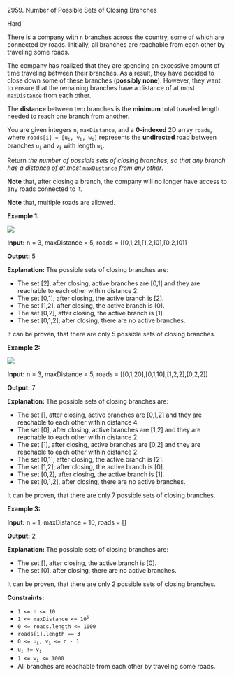 2959\. Number of Possible Sets of Closing Branches

Hard

There is a company with `n` branches across the country, some of which are connected by roads. Initially, all branches are reachable from each other by traveling some roads.

The company has realized that they are spending an excessive amount of time traveling between their branches. As a result, they have decided to close down some of these branches (**possibly none**). However, they want to ensure that the remaining branches have a distance of at most `maxDistance` from each other.

The **distance** between two branches is the **minimum** total traveled length needed to reach one branch from another.

You are given integers `n`, `maxDistance`, and a **0-indexed** 2D array `roads`, where <code>roads[i] = [u<sub>i</sub>, v<sub>i</sub>, w<sub>i</sub>]</code> represents the **undirected** road between branches <code>u<sub>i</sub></code> and <code>v<sub>i</sub></code> with length <code>w<sub>i</sub></code>.

Return _the number of possible sets of closing branches, so that any branch has a distance of at most_ `maxDistance` _from any other_.

**Note** that, after closing a branch, the company will no longer have access to any roads connected to it.

**Note** that, multiple roads are allowed.

**Example 1:**

![](https://assets.leetcode.com/uploads/2023/11/08/example11.png)

**Input:** n = 3, maxDistance = 5, roads = [[0,1,2],[1,2,10],[0,2,10]]

**Output:** 5

**Explanation:** The possible sets of closing branches are: 
- The set [2], after closing, active branches are [0,1] and they are reachable to each other within distance 2. 
- The set [0,1], after closing, the active branch is [2]. 
- The set [1,2], after closing, the active branch is [0]. 
- The set [0,2], after closing, the active branch is [1]. 
- The set [0,1,2], after closing, there are no active branches. 

It can be proven, that there are only 5 possible sets of closing branches.

**Example 2:**

![](https://assets.leetcode.com/uploads/2023/11/08/example22.png)

**Input:** n = 3, maxDistance = 5, roads = [[0,1,20],[0,1,10],[1,2,2],[0,2,2]]

**Output:** 7

**Explanation:** The possible sets of closing branches are: 
- The set [], after closing, active branches are [0,1,2] and they are reachable to each other within distance 4. 
- The set [0], after closing, active branches are [1,2] and they are reachable to each other within distance 2. 
- The set [1], after closing, active branches are [0,2] and they are reachable to each other within distance 2. 
- The set [0,1], after closing, the active branch is [2]. 
- The set [1,2], after closing, the active branch is [0]. 
- The set [0,2], after closing, the active branch is [1]. 
- The set [0,1,2], after closing, there are no active branches. 

It can be proven, that there are only 7 possible sets of closing branches.

**Example 3:**

**Input:** n = 1, maxDistance = 10, roads = []

**Output:** 2

**Explanation:** The possible sets of closing branches are: 
- The set [], after closing, the active branch is [0]. 
- The set [0], after closing, there are no active branches. 

It can be proven, that there are only 2 possible sets of closing branches.

**Constraints:**

*   `1 <= n <= 10`
*   <code>1 <= maxDistance <= 10<sup>5</sup></code>
*   `0 <= roads.length <= 1000`
*   `roads[i].length == 3`
*   <code>0 <= u<sub>i</sub>, v<sub>i</sub> <= n - 1</code>
*   <code>u<sub>i</sub> != v<sub>i</sub></code>
*   <code>1 <= w<sub>i</sub> <= 1000</code>
*   All branches are reachable from each other by traveling some roads.